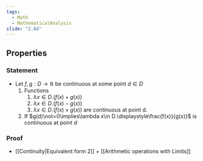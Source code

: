 ```yaml
---
tags:
  - Math
  - MathematicalAnalysis
slide: "2.84"
---
```

## Properties
### Statement
- Let $f,g: D\to\mathbb R$ be continuous at some point $d\in D$
	1. Functions 
		1. $\lambda x\in D. (f(x)+g(x))$
		2. $\lambda x\in D.(f(x)-g(x))$
		3. $\lambda x\in D.(f(x)\times g(x))$
		are continuous at point d.
	2. If $g(d)\not=0\implies\lambda x\in D.\displaystyle\frac{f(x)}{g(x)}$ is continuous at point $d$
### Proof
- [[Continuity|Equivalent form 2]] + [[Arithmetic operations with Limits]]